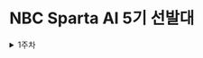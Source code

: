 # NBC Sparta AI 5기 선발대 
<details>
<summary>1주차 </summary>


> 타입별 메서드

https://codemte.tistory.com/68

> 프로세스와 스레드

https://codemte.tistory.com/69

### firstweek branch
#### 타입별 메소드
https://github.com/saddeveloper99/SBD-assignments/blob/firstweek/method.py

##### 프로세스
https://github.com/saddeveloper99/SBD-assignments/blob/firstweek/process.py

#### 스레드
https://github.com/saddeveloper99/SBD-assignments/blob/firstweek/thread.py
<>

